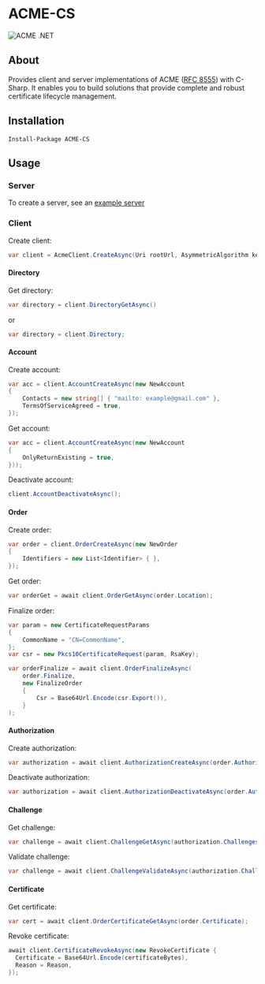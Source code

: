 # ACME-CS

![ACME .NET](https://github.com/PeculiarVentures/acme-cs/workflows/ACME%20.NET/badge.svg)

## About

Provides client and server implementations of ACME ([RFC 8555](https://tools.ietf.org/html/rfc8555)) with C-Sharp. It enables you to build solutions that provide complete and robust certificate lifecycle management.

## Installation

```
Install-Package ACME-CS
```
## Usage

### Server

To create a server, see an [example server](https://github.com/PeculiarVentures/acme/tree/master/examples/AspNetCore.Server)

### Client

Create client:

```cs
var client = AcmeClient.CreateAsync(Uri rootUrl, AsymmetricAlgorithm key);
```

#### Directory

Get directory:

```cs
var directory = client.DirectoryGetAsync()
```

or

```cs
var directory = client.Directory;
```

#### Account

Create account:

```cs
var acc = client.AccountCreateAsync(new NewAccount
{
    Contacts = new string[] { "mailto: example@gmail.com" },
    TermsOfServiceAgreed = true,
});
```

Get account:

```cs
var acc = client.AccountCreateAsync(new NewAccount
{
    OnlyReturnExisting = true,
}));
```

Deactivate account:

```cs
client.AccountDeactivateAsync();
```

#### Order

Create order:

```cs
var order = client.OrderCreateAsync(new NewOrder
{
    Identifiers = new List<Identifier> { },
});
```

Get order:

```cs
var orderGet = await client.OrderGetAsync(order.Location);
```

Finalize order:

```cs
var param = new CertificateRequestParams
{
    CommonName = "CN=CommonName",
};
var csr = new Pkcs10CertificateRequest(param, RsaKey);

var orderFinalize = await client.OrderFinalizeAsync(
    order.Finalize,
    new FinalizeOrder
    {
        Csr = Base64Url.Encode(csr.Export()),
    }
);
```

#### Authorization

Create authorization:

```cs
var authorization = await client.AuthorizationCreateAsync(order.Authorizations[0]);
```

Deactivate authorization:

```cs
var authorization = await client.AuthorizationDeactivateAsync(order.Authorizations[0]);
```

#### Challenge

Get challenge:

```cs
var challenge = await client.ChallengeGetAsync(authorization.Challenges[0]);
```

Validate challenge:

```cs
var challenge = await client.ChallengeValidateAsync(authorization.Challenges[0]);
```

#### Certificate

Get certificate:

```cs
var cert = await client.OrderCertificateGetAsync(order.Certificate);
```

Revoke certificate:

```cs
await client.CertificateRevokeAsync(new RevokeCertificate {
  Certificate = Base64Url.Encode(certificateBytes),
  Reason = Reason,
});
```
